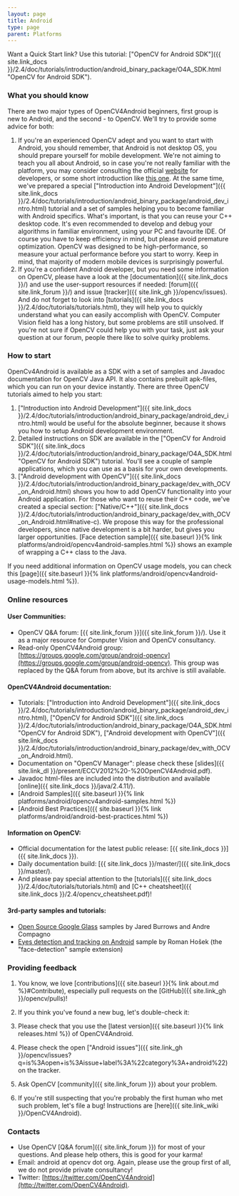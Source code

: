 ```yaml
---
layout: page
title: Android
type: page
parent: Platforms
---
```

Want a Quick Start link? Use this tutorial: ["OpenCV for Android SDK"]({{ site.link_docs }}/2.4/doc/tutorials/introduction/android_binary_package/O4A_SDK.html "OpenCV for Android SDK").


### What you should know

There are two major types of OpenCV4Android beginners, first group is new to Android, and the second - to OpenCV. We'll try to provide some advice for both:

1.  If you're an experienced OpenCV adept and you want to start with Android, you should remember, that Android is not desktop OS, you should prepare yourself for mobile development. We're not aiming to teach you all about Android, so in case you're not really familiar with the platform, you may consider consulting the official [website](http://developer.android.com) for developers, or some short introduction like [this one](http://developer.nvidia.com/sites/default/files/akamai/mobile/docs/android_lifecycle_app_note.pdf). At the same time, we've prepared a special ["Introduction into Android Development"]({{ site.link_docs }}/2.4/doc/tutorials/introduction/android_binary_package/android_dev_intro.html) tutorial and a set of samples helping you to become familiar with Android specifics. What's important, is that you can reuse your C++ desktop code. It's even recommended to develop and debug your algorithms in familiar environment, using your PC and favourite IDE. Of course you have to keep efficiency in mind, but please avoid premature optimization. OpenCV was designed to be high-performance, so measure your actual performance before you start to worry. Keep in mind, that majority of modern mobile devices is surprisingly powerful.
2. If you're a confident Android developer, but you need some information on OpenCV, please have a look at the [documentation]({{ site.link_docs }}/) and use the user-support resources if needed: [forum]({{ site.link_forum }}/) and issue [tracker]({{ site.link_gh }}/opencv/issues). And do not forget to look into [tutorials]({{ site.link_docs }}/2.4/doc/tutorials/tutorials.html), they will help you to quickly understand what you can easily accomplish with OpenCV. Computer Vision field has a long history, but some problems are still unsolved. If you're not sure if OpenCV could help you with your task, just ask your question at our forum, people there like to solve quirky problems.

### How to start

OpenCv4Android is available as a SDK with a set of samples and Javadoc documentation for OpenCV Java API. It also contains prebuilt apk-files, which you can run on your device instantly. There are three OpenCV tutorials aimed to help you start:

1.  ["Introduction into Android Development"]({{ site.link_docs }}/2.4/doc/tutorials/introduction/android_binary_package/android_dev_intro.html) would be useful for the absolute beginner, because it shows you how to setup Android development environment.
2.  Detailed instructions on SDK are available in the ["OpenCV for Android SDK"]({{ site.link_docs }}/2.4/doc/tutorials/introduction/android_binary_package/O4A_SDK.html "OpenCV for Android SDK") tutorial. You'll see a couple of sample applications, which you can use as a basis for your own developments.
3.  ["Android development with OpenCV"]({{ site.link_docs }}/2.4/doc/tutorials/introduction/android_binary_package/dev_with_OCV_on_Android.html) shows you how to add OpenCV functionality into your Android application. For those who want to reuse their C++ code, we've created a special section: ["Native/C++"]({{ site.link_docs }}/2.4/doc/tutorials/introduction/android_binary_package/dev_with_OCV_on_Android.html#native-c). We propose this way for the professional developers, since native development is a bit harder, but gives you larger opportunities. [Face detection sample]({{ site.baseurl }}{% link platforms/android/opencv4android-samples.html %}) shows an example of wrapping a C++ class to the Java.

If you need additional information on OpenCV usage models, you can check this [page]({{ site.baseurl }}{% link platforms/android/opencv4android-usage-models.html %}).


### Online resources

#### User Communities:

- OpenCV Q&A forum: [{{ site.link_forum }}]({{ site.link_forum }}/). Use it as a major resource for Computer Vision and OpenCV consultancy.
- Read-only OpenCV4Android group: [https://groups.google.com/group/android-opencv](https://groups.google.com/group/android-opencv). This group was replaced by the Q&A forum from above, but its archive is still available.

#### OpenCV4Android documentation:

- Tutorials: ["Introduction into Android Development"]({{ site.link_docs }}/2.4/doc/tutorials/introduction/android_binary_package/android_dev_intro.html), ["OpenCV for Android SDK"]({{ site.link_docs }}/2.4/doc/tutorials/introduction/android_binary_package/O4A_SDK.html "OpenCV for Android SDK"), ["Android development with OpenCV"]({{ site.link_docs }}/2.4/doc/tutorials/introduction/android_binary_package/dev_with_OCV_on_Android.html).
- Documentation on "OpenCV Manager": please check these [slides]({{ site.link_dl }}/present/ECCV2012%20-%20OpenCV4Android.pdf).
- Javadoc html-files are included into the distribution and available [online]({{ site.link_docs }}/java/2.4.11/).
- [Android Samples]({{ site.baseurl }}{% link platforms/android/opencv4android-samples.html %})
- [Android Best Practices]({{ site.baseurl }}{% link platforms/android/android-best-practices.html %})

#### Information on OpenCV:

- Official documentation for the latest public release: [{{ site.link_docs }}]({{ site.link_docs }}).
- Daily documentation build: [{{ site.link_docs }}/master/]({{ site.link_docs }}/master/).
- And please pay special attention to the [tutorials]({{ site.link_docs }}/2.4/doc/tutorials/tutorials.html) and [C++ cheatsheet]({{ site.link_docs }}/2.4/opencv_cheatsheet.pdf)!

#### 3rd-party samples and tutorials:

- [Open Source Google Glass](https://github.com/jaredsburrows/OpenQuartz) samples by Jared Burrows and Andre Compagno
- [Eyes detection and tracking on Android](http://romanhosek.cz/android-eye-detection-and-tracking-with-opencv/) sample by Roman Hošek (the "face-detection" sample extension)


### Providing feedback

1.  You know, we love [contributions]({{ site.baseurl }}{% link about.md %}#Contribute), especially pull requests on the [GitHub]({{ site.link_gh }}/opencv/pulls)!
2.  If you think you've found a new bug, let's double-check it:

1.  Please check that you use the [latest version]({{ site.baseurl }}{% link releases.html %}) of OpenCV4Android.
2.  Please check the open ["Android issues"]({{ site.link_gh }}/opencv/issues?q=is%3Aopen+is%3Aissue+label%3A%22category%3A+android%22) on the tracker.
3.  Ask OpenCV [community]({{ site.link_forum }}) about your problem.
4.  If you're still suspecting that you're probably the first human who met such problem, let's file a bug! Instructions are [here]({{ site.link_wiki }}/OpenCV4Android).


### Contacts

- Use OpenCV [Q&A forum]({{ site.link_forum }}) for most of your questions. And please help others, this is good for your karma!
- Email: android at opencv dot org. Again, please use the group first of all, we do not provide private consultancy!
- Twitter: [https://twitter.com/OpenCV4Android](http://twitter.com/OpenCV4Android).
